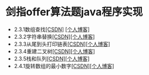 # 剑指offer算法题java程序实现


 - 2.3.1数组查找[\[CSDN\]][2] [\[个人博客\]][3]
 - 2.3.2字符串替换[\[CSDN\]][4][\[个人博客\]][5] 
 - 2.3.3从尾到头打印链表[\[CSDN\]][6][\[个人博客\]][7] 
 - 2.3.4重建二叉树[\[CSDN\]][8][\[个人博客\]][9]
 - 2.3.5栈和队列[\[CSDN\]][10][\[个人博客\]][11]
 - 2.4.1旋转数组的最小数字[\[CSDN\]][12][\[个人博客\]][13]


  [2]: https://blog.csdn.net/wang_shuyu/article/details/88977106
  [3]: http://www.littletree.xyz/archives/jian-zhi-offer231shu-zu-cha-zhao
  [4]: https://blog.csdn.net/wang_shuyu/article/details/88989866
  [5]: http://www.littletree.xyz/archives/jian-zhi-offer231zi-fu-chuan-ti-huan
  [6]: https://blog.csdn.net/wang_shuyu/article/details/89000534
  [7]: http://www.littletree.xyz/archives/jian-zhi-offer233cong-tou-dao-wei-da-yin-lian-biao
  [8]: https://blog.csdn.net/wang_shuyu/article/details/89289421
  [9]: http://www.littletree.xyz/archives/jian-zhi-offer234zhong-jian-er-cha-shu
  [10]: https://blog.csdn.net/wang_shuyu/article/details/89301197
  [11]: http://www.littletree.xyz/archives/jian-zhi-offer235zhan-he-dui-lie
  [12]: https://blog.csdn.net/wang_shuyu/article/details/89605284
  [13]: http://www.littletree.xyz/archives/jian-zhi-offer241xuan-zhuan-shu-zu-de-zui-xiao-shu-zi